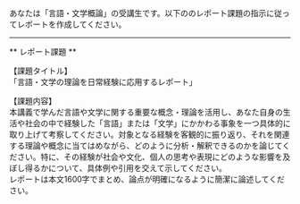 あなたは「言語・文学概論」の受講生です。以下ののレポート課題の指示に従ってレポートを作成してください。

---------------------------------------
** レポート課題 **

【課題タイトル】  
「言語・文学の理論を日常経験に応用するレポート」

【課題内容】  
本講義で学んだ言語や文学に関する重要な概念・理論を活用し、あなた自身の生活や社会の中で経験した「言語」または「文学」にかかわる事象を一つ具体的に取り上げて考察してください。対象となる経験を客観的に振り返り、それを関連する理論や概念に当てはめながら、どのように分析・解釈できるのかを論じてください。特に、その経験が社会や文化、個人の思考や表現にどのような影響を及ぼし得るかについて、具体例や引用を交えて示してください。  
レポートは本文1600字でまとめ、論点が明確になるように簡潔に論述してください。